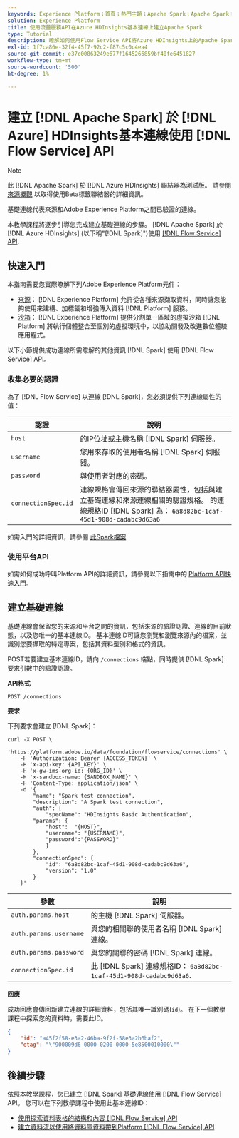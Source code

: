 ```yaml
---
keywords: Experience Platform；首頁；熱門主題；Apache Spark；Apache Spark；Azure HDInsights
solution: Experience Platform
title: 使用流量服務API在Azure HDInsights基本連線上建立Apache Spark
type: Tutorial
description: 瞭解如何使用Flow Service API將Azure HDInsights上的Apache Spark連線到Adobe Experience Platform。
exl-id: 1f7ca86e-32f4-45f7-92c2-f87c5c0c4ea4
source-git-commit: e37c00863249e677f1645266859bf40fe6451827
workflow-type: tm+mt
source-wordcount: '500'
ht-degree: 1%

---
```


# 建立 [!DNL Apache Spark] 於 [!DNL Azure] HDInsights基本連線使用 [!DNL Flow Service] API

>[!NOTE]
>
>此 [!DNL Apache Spark] 於 [!DNL Azure HDInsights] 聯結器為測試版。 請參閱 [來源概觀](../../../../home.md#terms-and-conditions) 以取得使用Beta標籤聯結器的詳細資訊。

基礎連線代表來源和Adobe Experience Platform之間已驗證的連線。

本教學課程將逐步引導您完成建立基礎連線的步驟。 [!DNL Apache Spark] 於 [!DNL Azure HDInsights] (以下稱&quot;[!DNL Spark]&quot;)使用 [[!DNL Flow Service] API](https://www.adobe.io/experience-platform-apis/references/flow-service/).

## 快速入門

本指南需要您實際瞭解下列Adobe Experience Platform元件：

* [來源](../../../../home.md)： [!DNL Experience Platform] 允許從各種來源擷取資料，同時讓您能夠使用來建構、加標籤和增強傳入資料 [!DNL Platform] 服務。
* [沙箱](../../../../../sandboxes/home.md)： [!DNL Experience Platform] 提供分割單一區域的虛擬沙箱 [!DNL Platform] 將執行個體整合至個別的虛擬環境中，以協助開發及改進數位體驗應用程式。

以下小節提供成功連線所需瞭解的其他資訊 [!DNL Spark] 使用 [!DNL Flow Service] API。

### 收集必要的認證

為了 [!DNL Flow Service] 以連線 [!DNL Spark]，您必須提供下列連線屬性的值：

| 認證 | 說明 |
| ---------- | ----------- |
| `host` | 的IP位址或主機名稱 [!DNL Spark] 伺服器。 |
| `username` | 您用來存取的使用者名稱 [!DNL Spark] 伺服器。 |
| `password` | 與使用者對應的密碼。 |
| `connectionSpec.id` | 連線規格會傳回來源的聯結器屬性，包括與建立基礎連線和來源連線相關的驗證規格。 的連線規格ID [!DNL Spark] 為： `6a8d82bc-1caf-45d1-908d-cadabc9d63a6` |

如需入門的詳細資訊，請參閱 [此Spark檔案](https://docs.microsoft.com/en-us/azure/hdinsight/spark/apache-spark-overview).

### 使用平台API

如需如何成功呼叫Platform API的詳細資訊，請參閱以下指南中的 [Platform API快速入門](../../../../../landing/api-guide.md).

## 建立基礎連線

基礎連線會保留您的來源和平台之間的資訊，包括來源的驗證認證、連線的目前狀態，以及您唯一的基本連線ID。 基本連線ID可讓您瀏覽和瀏覽來源內的檔案，並識別您要擷取的特定專案，包括其資料型別和格式的資訊。

POST若要建立基本連線ID，請向 `/connections` 端點，同時提供 [!DNL Spark] 要求引數中的驗證認證。

**API格式**

```https
POST /connections
```

**要求**

下列要求會建立 [!DNL Spark]：


```shell
curl -X POST \
    'https://platform.adobe.io/data/foundation/flowservice/connections' \
    -H 'Authorization: Bearer {ACCESS_TOKEN}' \
    -H 'x-api-key: {API_KEY}' \
    -H 'x-gw-ims-org-id: {ORG_ID}' \
    -H 'x-sandbox-name: {SANDBOX_NAME}' \
    -H 'Content-Type: application/json' \
    -d '{
        "name": "Spark test connection",
        "description": "A Spark test connection",
        "auth": {
            "specName": "HDInsights Basic Authentication",
        "params": {
            "host":  "{HOST}",
            "username": "{USERNAME}",
            "password":"{PASSWORD}"
            }
        },
        "connectionSpec": {
            "id": "6a8d82bc-1caf-45d1-908d-cadabc9d63a6",
            "version": "1.0"
        }
    }'
```

| 參數 | 說明 |
| --------- | ----------- |
| `auth.params.host` | 的主機 [!DNL Spark] 伺服器。 |
| `auth.params.username` | 與您的相關聯的使用者名稱 [!DNL Spark] 連線。 |
| `auth.params.password` | 與您的關聯的密碼 [!DNL Spark] 連線。 |
| `connectionSpec.id` | 此 [!DNL Spark] 連線規格ID： `6a8d82bc-1caf-45d1-908d-cadabc9d63a6`. |

**回應**

成功回應會傳回新建立連線的詳細資料，包括其唯一識別碼(`id`)。 在下一個教學課程中探索您的資料時，需要此ID。

```json
{
    "id": "a45f2f58-e3a2-46ba-9f2f-58e3a2b6baf2",
    "etag": "\"900009d6-0000-0200-0000-5e8500010000\""
}
```

## 後續步驟

依照本教學課程，您已建立 [!DNL Spark] 基礎連線使用 [!DNL Flow Service] API。 您可以在下列教學課程中使用此基本連線ID：

* [使用探索資料表格的結構和內容 [!DNL Flow Service] API](../../explore/tabular.md)
* [建立資料流以使用將資料庫資料帶到Platform [!DNL Flow Service] API](../../collect/database-nosql.md)
